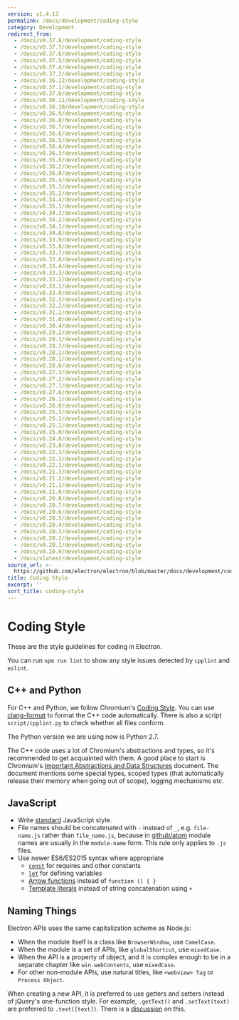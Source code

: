 ```yaml
---
version: v1.4.13
permalink: /docs/development/coding-style
category: Development
redirect_from:
  - /docs/v0.37.8/development/coding-style
  - /docs/v0.37.7/development/coding-style
  - /docs/v0.37.6/development/coding-style
  - /docs/v0.37.5/development/coding-style
  - /docs/v0.37.4/development/coding-style
  - /docs/v0.37.3/development/coding-style
  - /docs/v0.36.12/development/coding-style
  - /docs/v0.37.1/development/coding-style
  - /docs/v0.37.0/development/coding-style
  - /docs/v0.36.11/development/coding-style
  - /docs/v0.36.10/development/coding-style
  - /docs/v0.36.9/development/coding-style
  - /docs/v0.36.8/development/coding-style
  - /docs/v0.36.7/development/coding-style
  - /docs/v0.36.6/development/coding-style
  - /docs/v0.36.5/development/coding-style
  - /docs/v0.36.4/development/coding-style
  - /docs/v0.36.3/development/coding-style
  - /docs/v0.35.5/development/coding-style
  - /docs/v0.36.2/development/coding-style
  - /docs/v0.36.0/development/coding-style
  - /docs/v0.35.4/development/coding-style
  - /docs/v0.35.3/development/coding-style
  - /docs/v0.35.2/development/coding-style
  - /docs/v0.34.4/development/coding-style
  - /docs/v0.35.1/development/coding-style
  - /docs/v0.34.3/development/coding-style
  - /docs/v0.34.2/development/coding-style
  - /docs/v0.34.1/development/coding-style
  - /docs/v0.34.0/development/coding-style
  - /docs/v0.33.9/development/coding-style
  - /docs/v0.33.8/development/coding-style
  - /docs/v0.33.7/development/coding-style
  - /docs/v0.33.6/development/coding-style
  - /docs/v0.33.4/development/coding-style
  - /docs/v0.33.3/development/coding-style
  - /docs/v0.33.2/development/coding-style
  - /docs/v0.33.1/development/coding-style
  - /docs/v0.33.0/development/coding-style
  - /docs/v0.32.3/development/coding-style
  - /docs/v0.32.2/development/coding-style
  - /docs/v0.31.2/development/coding-style
  - /docs/v0.31.0/development/coding-style
  - /docs/v0.30.4/development/coding-style
  - /docs/v0.29.2/development/coding-style
  - /docs/v0.29.1/development/coding-style
  - /docs/v0.28.3/development/coding-style
  - /docs/v0.28.2/development/coding-style
  - /docs/v0.28.1/development/coding-style
  - /docs/v0.28.0/development/coding-style
  - /docs/v0.27.3/development/coding-style
  - /docs/v0.27.2/development/coding-style
  - /docs/v0.27.1/development/coding-style
  - /docs/v0.27.0/development/coding-style
  - /docs/v0.26.1/development/coding-style
  - /docs/v0.26.0/development/coding-style
  - /docs/v0.25.3/development/coding-style
  - /docs/v0.25.2/development/coding-style
  - /docs/v0.25.1/development/coding-style
  - /docs/v0.25.0/development/coding-style
  - /docs/v0.24.0/development/coding-style
  - /docs/v0.23.0/development/coding-style
  - /docs/v0.22.3/development/coding-style
  - /docs/v0.22.2/development/coding-style
  - /docs/v0.22.1/development/coding-style
  - /docs/v0.21.3/development/coding-style
  - /docs/v0.21.2/development/coding-style
  - /docs/v0.21.1/development/coding-style
  - /docs/v0.21.0/development/coding-style
  - /docs/v0.20.8/development/coding-style
  - /docs/v0.20.7/development/coding-style
  - /docs/v0.20.6/development/coding-style
  - /docs/v0.20.5/development/coding-style
  - /docs/v0.20.4/development/coding-style
  - /docs/v0.20.3/development/coding-style
  - /docs/v0.20.2/development/coding-style
  - /docs/v0.20.1/development/coding-style
  - /docs/v0.20.0/development/coding-style
  - /docs/vlatest/development/coding-style
source_url: >-
  https://github.com/electron/electron/blob/master/docs/development/coding-style.md
title: Coding Style
excerpt: ''
sort_title: coding-style
---
```

# Coding Style

These are the style guidelines for coding in Electron.

You can run `npm run lint` to show any style issues detected by `cpplint` and `eslint`.

## C++ and Python

For C++ and Python, we follow Chromium's [Coding Style](http://www.chromium.org/developers/coding-style). You can use [clang-format]({{site.baseurl}}/docs/development/clang-format) to format the C++ code automatically. There is also a script `script/cpplint.py` to check whether all files conform.

The Python version we are using now is Python 2.7.

The C++ code uses a lot of Chromium's abstractions and types, so it's recommended to get acquainted with them. A good place to start is Chromium's [Important Abstractions and Data Structures](https://www.chromium.org/developers/coding-style/important-abstractions-and-data-structures) document. The document mentions some special types, scoped types (that automatically release their memory when going out of scope), logging mechanisms etc.

## JavaScript

*   Write [standard](http://npm.im/standard) JavaScript style.
*   File names should be concatenated with `-` instead of `_`, e.g. `file-name.js` rather than `file_name.js`, because in [github/atom](https://github.com/github/atom) module names are usually in the `module-name` form. This rule only applies to `.js` files.
*   Use newer ES6/ES2015 syntax where appropriate
    *   [`const`](https://developer.mozilla.org/en-US/docs/Web/JavaScript/Reference/Statements/const) for requires and other constants
    *   [`let`](https://developer.mozilla.org/en-US/docs/Web/JavaScript/Reference/Statements/let) for defining variables
    *   [Arrow functions](https://developer.mozilla.org/en-US/docs/Web/JavaScript/Reference/Functions/Arrow_functions) instead of `function () { }`
    *   [Template literals](https://developer.mozilla.org/en-US/docs/Web/JavaScript/Reference/Template_literals) instead of string concatenation using `+`

## Naming Things

Electron APIs uses the same capitalization scheme as Node.js:

*   When the module itself is a class like `BrowserWindow`, use `CamelCase`.
*   When the module is a set of APIs, like `globalShortcut`, use `mixedCase`.
*   When the API is a property of object, and it is complex enough to be in a separate chapter like `win.webContents`, use `mixedCase`.
*   For other non-module APIs, use natural titles, like `<webview> Tag` or `Process Object`.

When creating a new API, it is preferred to use getters and setters instead of jQuery's one-function style. For example, `.getText()` and `.setText(text)` are preferred to `.text([text])`. There is a [discussion](https://github.com/electron/electron/issues/46) on this.
